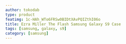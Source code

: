 ```yaml
---
author: tokodab
type: product
featimg: 1c-HAh_WTo6FRSw0BIDtXAvPQIZthI06o
title: Ezra Miller The Flash Samsung Galaxy S9 Case
tags: [samsung, galaxy, s9]
category: [samsung]
---
```


